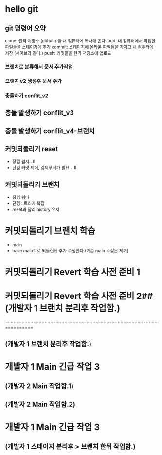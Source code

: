 ﻿# hello git

## git 명령어 요약

clone: 원격 저장소 (github) 을 내 컴퓨터에 복사해 온다.
add: 내 컴퓨터에서 작업한 파일들을 스테이지에 추가
commit: 스테이지에 올라온 파일들을 가지고 내 컴퓨터에 저장 (세이브와 같다.)
push: 커밋들을 원격 저장소에 업로드


### 브랜치로 분류해서 문서 추가작업

### 브랜치 v2 생성후 문서 추가

### 충돌하기 conflit_v2
## 충돌 발생하기 conflit_v3


## 충돌 발생하기 conflit_v4-브랜치

## 커밋되돌리기 reset
 - 장점 쉽지.. II
 - 단점 커밋 제거, 강제푸쉬가 필요... II

## 커밋되돌리기 브랜치
 
 - 장점 쉽다
 - 단점 : 트리가 복잡
 - reset과 달리 history 유지
 

 # 커밋되돌리기 브랜치 학습
  - main
  - base main으로 되돌린뒤 추가 수정한다.(기존 main 수정은 제거)


# 커밋되돌리기 Revert 학습 사전 준비 1

# 커밋되돌리기 Revert 학습 사전 준비 2## (개발자 1 브랜치 분리후 작업함.)

================================================================
## (개발자 1 브랜치 분리후 작업함.)

# 개발자 1 Main 긴급 작업 3

## (개발자 2 Main  작업함.1)

## (개발자 2 Main  작업함.2)

# 개발자 1 Main 긴급 작업 3

## (개발자 1 스테이지 분리후 > 브랜치 한뒤 작업함.)
